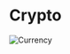# Crypto
![Currency](https://user-images.githubusercontent.com/105584546/186004057-d952d915-7a6a-4177-bf5b-e995ef9a2ca2.jpg)
